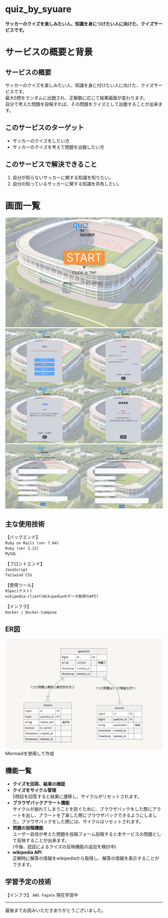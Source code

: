 # quiz_by_syuare
**サッカーのクイズを楽しみたい人、知識を身につけたい人に向けた、クイズサービスです。**

# サービスの概要と背景

## サービスの概要
サッカーのクイズを楽しみたい人、知識を身に付けたい人に向けた、クイズサービスです。<br>
最大5問をランダムに出題され、正解数に応じて結果画面が変わります。<br>
自分で考えた問題を投稿すれば、その問題をクイズとして出題することが出来ます。<br>


## このサービスのターゲット
* サッカーのクイズをしたい方
* サッカーのクイズを考えて問題を出題したい方

## このサービスで解決できること
1. 自分が知らないサッカーに関する知識を知りたい。<br>
2. 自分の知っているサッカーに関する知識を共有したい。

# 画面一覧
![Example Image](image_TOP-page.png)<br>
![Example Image](image_all-page.png)<br>
![Example Image](image_form.png)<br>


## 主な使用技術 
【バックエンド】<br>
``Ruby on Rails (ver 7.04)``<br>
``Ruby (ver 3.12)``<br>
``MySQL``<br>

【フロントエンド】<br>
``JavaScript``<br>
``Tailwind CSS``<br>

【使用ツール】<br>
``RSpec(テスト)``<br>
``wikipedia-client(Wikipediaのデータ取得のAPI)``<br>

【インフラ】<br>
``Docker / Docker-Compose`` <br>

## ER図
![Example Image](image_ER-figure.png)<br>
Mermaidを使用して作成<br>

## 機能一覧
* **クイズを回答、結果の確認**
* **クイズをサイクル管理**<br>5問目を回答すると結果に遷移し、サイクルがリセットされます。
* **ブラウザバックアラート機能**<br>サイクルが崩れてしまうことを防ぐために、ブラウザバックをした際にアラートを出し、アラートを了承した際にブラウザバックできるようにしました。ブラウザバックをした際には、サイクルはリセットされます。
* **問題の投稿機能**<br>ユーザー自信が考えた問題を投稿フォーム投稿すると本サービスの問題として反映することが出来ます。<br>(今後、認証によるクイズの反映機能の追加を検討中)
* **wikipedia API**<br>正解時に解答の情報をwikipediaから取得し、解答の情報を表示することができます。

## 学習予定の技術
【インフラ】
`` AWS Fagate `` 現在学習中<br>

--- 

最後までお読みいただきありがとうございました。